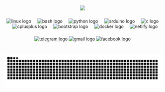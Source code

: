 <br clear="both">

<div align="center">
  <img src="https://visitor-badge.laobi.icu/badge?page_id=hello2himel.hello2himel&right_color=red"  />
</div>

###

<div align="center">
  <img src="https://skillicons.dev/icons?i=linux" height="30" alt="linux logo"  />
  <img width="12" />
  <img src="https://skillicons.dev/icons?i=bash" height="30" alt="bash logo"  />
  <img width="12" />
  <img src="https://skillicons.dev/icons?i=py" height="30" alt="python logo"  />
  <img width="12" />
  <img src="https://skillicons.dev/icons?i=arduino" height="30" alt="arduino logo"  />
  <img width="12" />
  <img src="https://skillicons.dev/icons?i=c" height="30" alt="c logo"  />
  <img width="12" />
  <img src="https://skillicons.dev/icons?i=cpp" height="30" alt="cplusplus logo"  />
  <img width="12" />
  <img src="https://skillicons.dev/icons?i=bootstrap" height="30" alt="bootstrap logo"  />
  <img width="12" />
  <img src="https://skillicons.dev/icons?i=docker" height="30" alt="docker logo"  />
  <img width="12" />
  <img src="https://skillicons.dev/icons?i=netlify" height="30" alt="netlify logo"  />
</div>

###

<div align="center">
  <a href="https://t.me/hello2himel" target="_blank">
    <img src="https://img.shields.io/static/v1?message=Telegram&logo=telegram&label=&color=2CA5E0&logoColor=white&labelColor=&style=flat" height="21" alt="telegram logo"  />
  </a>
  <a href="mailto:hello2himel@proton.me?body=%0A%0A%0A--%0AConnecting%20from%20your%20Github%20profile." target="_blank">
    <img src="https://img.shields.io/static/v1?message=Gmail&logo=gmail&label=&color=D14836&logoColor=white&labelColor=&style=flat" height="21" alt="gmail logo"  />
  </a>
  <a href="https://facebook.com/hello2himel" target="_blank">
    <img src="https://img.shields.io/static/v1?message=Facebook&logo=facebook&label=&color=1877F2&logoColor=white&labelColor=&style=flat" height="21" alt="facebook logo"  />
  </a>
</div>

###

<br clear="both">

<img src="https://raw.githubusercontent.com/hello2himel/hello2himel/output/snake.svg" alt="Snake animation" />

###
